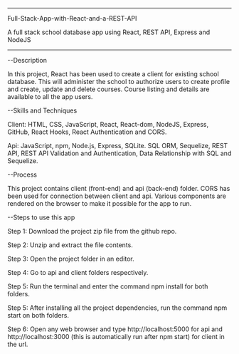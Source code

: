 _______________________________________________________________________________

Full-Stack-App-with-React-and-a-REST-API

A full stack school database app using React, REST API, Express and NodeJS

_______________________________________________________________________________

--Description

In this project, React has been used to create a client for existing school
database. This will administer the school to authorize users to create 
profile and create, update and delete courses. Course listing and details 
are available to all the app users. 


--Skills and Techniques

Client: HTML, CSS, JavaScript, React, React-dom, NodeJS, Express, GitHub, 
React Hooks, React Authentication and CORS.

Api: JavaScript, npm, Node.js, Express, SQLite. SQL ORM, Sequelize, REST API,
REST API Validation and Authentication, Data Relationship with SQL and Sequelize.


--Process

This project contains client (front-end) and api (back-end) folder.
CORS has been used for connection between client and api. Various components
are rendered on the browser to make it possible for the app to run. 


--Steps to use this app

Step 1: Download the project zip file from the github repo.

Step 2: Unzip and extract the file contents.

Step 3: Open the project folder in an editor.

Step 4: Go to api and client folders respectively.

Step 5: Run the terminal and enter the command npm install for both folders.

Step 5: After installing all the project dependencies, run the command npm 
start on both folders. 

Step 6: Open any web browser and type http://localhost:5000 for api and 
http://localhost:3000 (this is automatically run after npm start) for client in the url.



